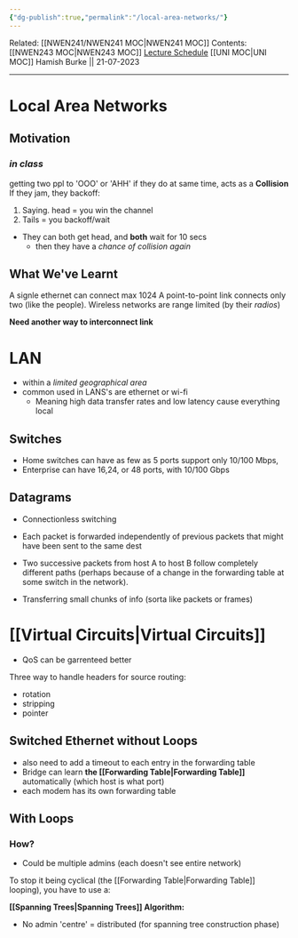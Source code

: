 ```yaml
---
{"dg-publish":true,"permalink":"/local-area-networks/"}
---
```


Related: [[NWEN241/NWEN241 MOC\|NWEN241 MOC]]
Contents: [[NWEN243 MOC\|NWEN243 MOC]]
[Lecture Schedule](https://ecs.wgtn.ac.nz/Courses/NWEN243_2023T2/LectureSchedule)
[[UNI MOC\|UNI MOC]]
Hamish Burke || 21-07-2023
***

# Local Area Networks

## Motivation

### *in class*

getting two ppl to 'OOO' or 'AHH' if they do at same time, acts as a **Collision**
If they jam, they backoff:
1. Saying. head = you win the channel
2. Tails = you backoff/wait

- They can both get head, and **both** wait for 10 secs
	- then they have a *chance of collision again*

## What We've Learnt

A signle ethernet can connect max 1024
A point-to-point link connects only two (like the people).
Wireless networks are range limited (by their *radios*)

**Need another way  to interconnect link**

# LAN

- within a *limited geographical area*
- common used in LANS's are ethernet or wi-fi
	- Meaning high data transfer rates and low latency cause everything local

## Switches

- Home switches can have as few as 5 ports support only 10/100 Mbps,
- Enterprise can have 16,24, or 48 ports, with 10/100 Gbps

## Datagrams

- Connectionless switching

- Each packet is forwarded independently of previous packets that might have been sent to the same dest
- Two successive packets from host A to host B follow completely different paths (perhaps because of a change in the forwarding table at some switch in the network).

- Transferring small chunks of info (sorta like packets or frames)

# [[Virtual Circuits\|Virtual Circuits]]

- QoS can be garrenteed better

Three way to handle headers for source routing:
- rotation
- stripping
- pointer

## Switched Ethernet without Loops

- also need to add a timeout to each entry in the forwarding table
- Bridge can learn **the [[Forwarding Table\|Forwarding Table]]** automatically (which host is what port)
- each modem has its own forwarding table

## With Loops

### How?

- Could be multiple admins (each doesn't see entire network)

To stop it being cyclical (the [[Forwarding Table\|Forwarding Table]] looping), you have to use a:

**[[Spanning Trees\|Spanning Trees]] Algorithm:**
- No admin 'centre' = distributed (for spanning tree construction phase)






